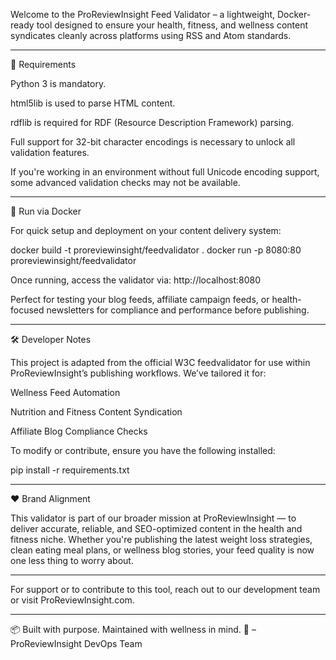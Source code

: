 Welcome to the ProReviewInsight Feed Validator – a lightweight, Docker-ready tool designed to ensure your health, fitness, and wellness content syndicates cleanly across platforms using RSS and Atom standards.


---

🧠 Requirements

Python 3 is mandatory.

html5lib is used to parse HTML content.

rdflib is required for RDF (Resource Description Framework) parsing.

Full support for 32-bit character encodings is necessary to unlock all validation features.


If you're working in an environment without full Unicode encoding support, some advanced validation checks may not be available.


---

🚀 Run via Docker

For quick setup and deployment on your content delivery system:

docker build -t proreviewinsight/feedvalidator .
docker run -p 8080:80 proreviewinsight/feedvalidator

Once running, access the validator via:
http://localhost:8080

Perfect for testing your blog feeds, affiliate campaign feeds, or health-focused newsletters for compliance and performance before publishing.


---

🛠 Developer Notes

This project is adapted from the official W3C feedvalidator for use within ProReviewInsight’s publishing workflows. We’ve tailored it for:

Wellness Feed Automation

Nutrition and Fitness Content Syndication

Affiliate Blog Compliance Checks


To modify or contribute, ensure you have the following installed:

pip install -r requirements.txt


---

❤️ Brand Alignment

This validator is part of our broader mission at ProReviewInsight — to deliver accurate, reliable, and SEO-optimized content in the health and fitness niche. Whether you're publishing the latest weight loss strategies, clean eating meal plans, or wellness blog stories, your feed quality is now one less thing to worry about.


---

For support or to contribute to this tool, reach out to our development team or visit ProReviewInsight.com.


---

📦 Built with purpose. Maintained with wellness in mind.
🧬 – ProReviewInsight DevOps Team
